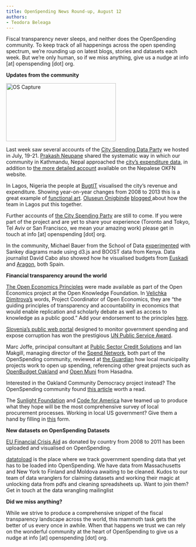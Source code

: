 ```yaml
---
title: OpenSpending News Round-up, August 12
authors:
- Teodora Beleaga
---
```

<p dir="ltr">Fiscal transparency never sleeps, and neither does the OpenSpending community. To keep track of all happenings across the open spending spectrum, we’re rounding up on latest blogs, stories and datasets each week. But we’re only human, so if we miss anything, give us a nudge at info [at] openspending [dot] org.

<p dir="ltr"><strong>Updates from the community</strong>

<a href="{{ site.baseurl }}/img/blog/2013/08/OS-Capture.png"><img class="size-medium wp-image-624 alignleft" src="http://blog.openspending.org/files/2013/08/OS-Capture-300x159.png" alt="OS Capture" width="300" height="159" /></a>

<p dir="ltr">Last week saw several accounts of the <a href="http://blog.openspending.org/2013/06/30/spending-data-party-announce/">City Spending Data Party</a> we hosted in July, 19-21. <a href="http://okfn.org/members/prakashneupane/">Prakash Neupane</a> shared the systematic way in which our community in Kathmandu, Nepal approached the <a href="http://blog.openspending.org/2013/08/05/kathmandu-metropolitan-spending-party/">city’s expenditure data</a>, in addition to <a href="http://np.okfn.org/2013/07/24/kathmandu-metropolitan-in-city-spending-data-party/">the more detailed account</a> available on the Nepalese OKFN website.<!--more-->

In Lagos, Nigeria the people at <a href="http://yourbudgit.com/">BugtIT</a> visualised the city’s revenue and expenditure. Showing year-on-year changes from 2008 to 2013 this is a great example of <a href="http://www.thefunctionalart.com/">functional art</a>. <a href="http://okfn.org/members/oluseunonigbinde/">Oluseun Onigbinde</a> <a href="http://blog.openspending.org/2013/08/02/lagos-city-spending-party/">blogged </a>about how the team in Lagos put this together.

Further accounts of <a href="http://blog.openspending.org/2013/07/26/city-spending-party-around-the-world/">the City Spending Party</a> are still to come. If you were part of the project and are yet to share your experience (Toronto and Tokyo, Tel Aviv or San Francisco, we mean your amazing work) please get in touch at info [at] openspending [dot] org.

In the community, Michael Bauer from the School of Data <a href="http://mihi-tr.github.io/openspending-sankey/">experimented</a> with Sankey diagrams made using d3.js and BOOST data from Kenya. Data journalist David Cabo also showed how he visualised budgets from <a href="http://aurrekontuak.irekia.euskadi.net/en/budgets">Euskadi</a> and <a href="http://presupuesto.aragon.es/resumen">Aragon</a>, both Spain.

<strong>Financial transparency around the world</strong>

<p dir="ltr"><a href="http://blog.okfn.org/2013/08/07/introducing-the-open-economics-principles/">The Open Economics Principles</a> were made available as part of the Open Economics project at the Open Knowledge Foundation. In <a href="http://okfn.org/members/vndimitrova/">Velichka Dimitrova’s</a> words, Project Coordinator of Open Economics, they are “the guiding principles of transparency and accountability in economics that would enable replication and scholarly debate as well as access to knowledge as a public good.” Add your endorsement to the principles <a href="http://openeconomics.net/principles/">here</a>.

<a href="http://techcrunch.com/2011/08/23/slovenia-launches-supervizor-an-official-public-web-app-for-monitoring-public-spending/">Slovenia’s public web portal</a> designed to monitor government spending and expose corruption has won the prestigious <a href="http://www.unis.unvienna.org/unis/en/pressrels/2013/unisinf479.html">UN Public Service Award</a>.

Marc Joffe, principal consultant at <a href="http://www.publicsectorcredit.org/">Public Sector Credit Solutions</a> and Ian Makgill, managing director of the <a href="http://www.spendnetwork.com/">Spend Network</a>, both part of the OpenSpending community, reviewed at <a href="http://www.theguardian.com/local-government-network/2013/aug/01/open-governance-projects-compare-council-finances">the Guardian</a> how local municipality projects work to open up spending, referencing other great projects such as <a href="http://openbudgetoakland.org/">OpenBudget Oakland</a> and <a href="https://github.com/hasadna/omuni-budget">Open Muni</a> from Hasadna.

Interested in the Oakland Community Democracy project instead? The OpenSpending community found <a href="http://www.shareable.net/blog/community-democracy-project-to-open-entire-city-budget">this article</a> worth a read.

The <a href="http://sunlightfoundation.com/">Sunlight Foundation</a> and <a href="http://codeforamerica.org/">Code for America</a> have teamed up to produce what they hope will be the most comprehensive survey of local procurement processes. Working in local US government? Give them a hand by filling in <a href="https://codeforamerica.wufoo.com/forms/local-gov-procurement-survey/">this</a> form.

<strong>New datasets on OpenSpending Datasets</strong>

<a href="http://openspending.org/financial_aid">EU Financial Crisis Aid</a> as donated by country from 2008 to 2011 has been uploaded and visualised on OpenSpending.

<a href="https://github.com/openspending/datatoload/issues.">datatoload</a> is the place where we track government spending data that yet has to be loaded into OpenSpending. We have data from Massachusetts and New York to Finland and Moldova awaiting to be cleaned. Kudos to our team of data wranglers for claiming datasets and working their magic at unlocking data from pdfs and cleaning spreadsheets up. Want to join them? Get in touch at the data wrangling mailinglist

<strong>Did we miss anything?</strong>

While we strive to produce a comprehensive snippet of the fiscal transparency landscape across the world, this mammoth task gets the better of us every once in awhile. When that happens we trust we can rely on the wonderful community at the heart of OpenSpending to give us a nudge at info [at] openspending [dot] org.


